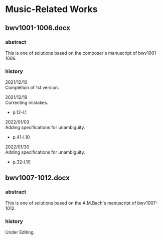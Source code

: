 # Music-Related Works

## bwv1001-1006.docx

### abstract

This is one of solutions based on the composer's manuscript of bwv1001-1006.

### history

2021/12/10<br>
Completion of 1st version.

2021/12/19<br>
Correcting mistakes.
- p.12-l.1

2022/01/03<br>
Adding specifications for unambiguity.
- p.41-l.10

2022/01/30<br>
Adding specifications for unambiguity.
- p.32-l.10

## bwv1007-1012.docx

### abstract

This is one of solutions based on the A.M.Bach's manuscript of bwv1007-1012.

### history

Under Editing.
